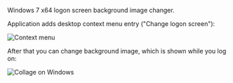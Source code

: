 Windows 7 x64 logon screen background image changer.

Application adds desktop context menu entry ("Change logon screen"):

![Context menu](http://if.pw.edu.pl/~ludwik/loginscreen_contextmenu.png)

After that you can change background image, which is shown while you log on:

![Collage on Windows](http://if.pw.edu.pl/~ludwik/loginscreen.jpg)
